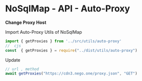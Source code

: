 # NoSqlMap - API - Auto-Proxy

**Change Proxy Host**

<p>Import Auto-Proxy Utils of NoSqlMap</p>

```js
import { getProxies } from '../src/utils/auto-proxy'
//  cjs
const  { getProxies } = require("../dist/utils/auto-proxy")
```

<p> Update </p>

```js
// url , method
await getProxies("https://cdn3.nego.one/proxy.json", "GET")
```
